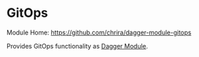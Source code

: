 # GitOps

Module Home: https://github.com/chrira/dagger-module-gitops

Provides GitOps functionality as [Dagger Module](https://daggerverse.dev/).

